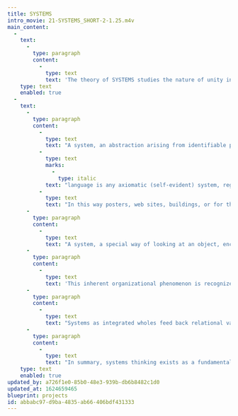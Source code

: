 ```yaml
---
title: SYSTEMS
intro_movie: 21-SYSTEMS_SHORT-2-1.25.m4v
main_content:
  -
    text:
      -
        type: paragraph
        content:
          -
            type: text
            text: 'The theory of SYSTEMS studies the nature of unity in diversity for design.'
    type: text
    enabled: true
  -
    text:
      -
        type: paragraph
        content:
          -
            type: text
            text: "A system, an abstraction arising from identifiable patterns, relates parts to a whole as a special way of looking at an object.\_This view can compare to the nature of language as the grammar of parts and how they operate in the whole. As the philosopher Charles Morris once said:\_"
          -
            type: text
            marks:
              -
                type: italic
            text: "language is any axiomatic (self-evident) system, regardless of having any things it denotes, or whether the system is used by any group of interpreters.\_"
          -
            type: text
            text: "In this way posters, web sites, buildings, or for that matter everything in the world of so-called objects can be viewed as systems, but only if we look at these in this special operational way as parts and wholes.\_\_"
      -
        type: paragraph
        content:
          -
            type: text
            text: "A system, a special way of looking at an object, encompasses abstraction arising from identifiable patterns for and within a whole. The key word is pattern. Human beings, intrinsically organizers, become for that reason “pattern seekers”. Partly the basis for design, along with a basic human desire to organize, order, and seek harmony in wholeness, pattern seeking reveals a natural phenomenon for the mechanisms of mind. Perception and thinking reflect the relational phenomena that are essential to the search for meaning, and without relationship meaning is not possible. The more we become aware of relationship the more we come to understand.\_\_"
      -
        type: paragraph
        content:
          -
            type: text
            text: 'This inherent organizational phenomenon is recognized by psychologists as a “gestalt” principle, hence Gestalt Psychology. In other words, in our search for meaning understanding the patterns or systems help illuminate complexity. Thus, meaning depends on our capacity to see the operating patterns of cause and effect. The more we can take in from this relational dynamic the more we come to understand.'
      -
        type: paragraph
        content:
          -
            type: text
            text: "Systems as integrated wholes feed back relational values to each of its segments that would otherwise not exist. Quantum physicist David Bohm referred to this principle of wholeness as the implicate order found throughout our universe. Its complexity translates into a sense of beauty, or awe, if you will. Thus, a system is a total working unit that feeds back relational values that would not otherwise exist to each of its segments—the whole being much more than the sum of its parts.\_\_"
      -
        type: paragraph
        content:
          -
            type: text
            text: "In summary, systems thinking exists as a fundamental principle for all we do. While that may seem to instill in us some apprehension in appearing as a constraint, the truth that understanding the nature and possibilities of systems gives humanity a very liberating tool, becomes a way of looking at something that in return is also a way that tells us something, which can therefore influence and change one’s point of view.\_"
    type: text
    enabled: true
updated_by: a726f1e0-85b0-48e3-939b-db6b8482c1d0
updated_at: 1624659465
blueprint: projects
id: abbabc97-d9ba-4835-ab66-406bdf431333
---
```

